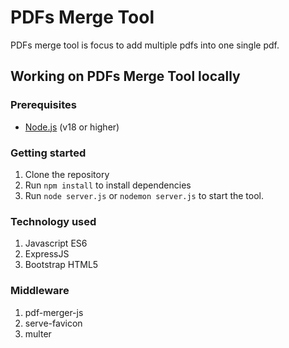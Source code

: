 # PDFs Merge Tool

PDFs merge tool is focus to add multiple pdfs into one single pdf.

## Working on PDFs Merge Tool locally

### Prerequisites

- [Node.js](https://nodejs.org/en/) (v18 or higher)

### Getting started

1. Clone the repository
2. Run `npm install` to install dependencies
3. Run `node server.js` or `nodemon server.js` to start the tool.

### Technology used

1. Javascript ES6
2. ExpressJS
3. Bootstrap HTML5

### Middleware

1. pdf-merger-js
2. serve-favicon
3. multer
